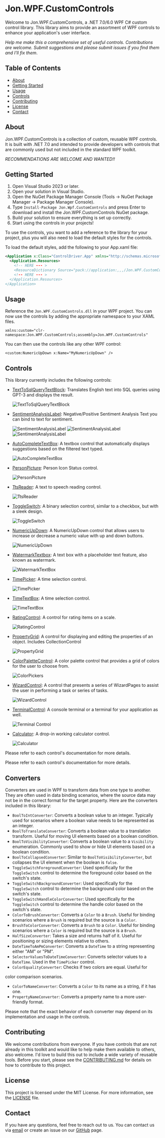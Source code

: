 # Jon.WPF.CustomControls

Welcome to Jon.WPF.CustomControls, a .NET 7.0/6.0 WPF C# custom control library. This library aims to provide an assortment of WPF controls to enhance your application's user interface. 

*Help me make this a comprehensive set of useful controls. Contributions are welcome. Submit suggestions and please submit issues if you find them and I'll fix them*.

## Table of Contents

- [About](#about)
- [Getting Started](#getting-started)
- [Usage](#usage)
- [Controls](#controls)
- [Contributing](#contributing)
- [License](#license)
- [Contact](#contact)

## About

Jon.WPF.CustomControls is a collection of custom, reusable WPF controls. It is built with .NET 7.0 and intended to provide developers with controls that are commonly used but not included in the standard WPF toolkit.

*RECOMMENDATIONS ARE WELCOME AND WANTED!!*

## Getting Started

1. Open Visual Studio 2023 or later.
2. Open your solution in Visual Studio.
3. Open the NuGet Package Manager Console (Tools -> NuGet Package Manager -> Package Manager Console).
4. Type `Install-Package Jon.Wpf.CustomControls` and press Enter to download and install the Jon.WPF.CustomControls NuGet package.
5. Build your solution to ensure everything is set up correctly.
6. Start using the controls in your projects!

To use the controls, you want to add a reference to the library for your project, plus you will also need to load the default styles for the controls.

To load the default styles, add the following to your App.xaml file:

```xml
<Application x:Class="ControlDriver.App" xmlns="http://schemas.microsoft.com/winfx/2006/xaml/presentation" xmlns:x="http://schemas.microsoft.com/winfx/2006/xaml" StartupUri="MainWindow.xaml">
  <Application.Resources>
    <!-- HERE --- >
    <ResourceDictionary Source="pack://application:,,,/Jon.WPF.CustomControls;component/Themes/Generic.xaml" />
    <!-- HERE --- >
  </Application.Resources>
</Application>
```

## Usage

Reference the `Jon.WPF.CustomControls.dll` in your WPF project. You can now use the controls by adding the appropriate namespace to your XAML files.

```xaml
xmlns:custom="clr-namespace:Jon.WPF.CustomControls;assembly=Jon.WPF.CustomControls"
```

You can then use the controls like any other WPF control:

```xaml
<custom:NumericUpDown x:Name="MyNumericUpDown" />
```

## Controls

This library currently includes the following controls:

- [TextToSqlQueryTextBlock](./Docs/TextToSqlQueryTextBlock.md): Translates English text into SQL queries using GPT-3 and displays the result.
  
  ![TextToSqlQueryTextBlock](https://i.imgur.com/ClJUlvN.png)

- [SentimentAnalysisLabel](./Docs/SentimentAnalysisLabel.md): Negative/Positive Sentiment Analysis Text you can bind to text for sentiment.
  
  ![SentimentAnalysisLabel](https://i.imgur.com/OhONHpj.png)
  ![SentimentAnalysisLabel](https://i.imgur.com/aLeWMtd.png)
  ![SentimentAnalysisLabel](https://i.imgur.com/KG3eaqg.png)

- [AutoCompleteTextBox](./Docs/AutoCompleteTextBox.md): A textbox control that automatically displays suggestions based on the filtered text typed.
  
  ![AutoCompleteTextBox](https://i.imgur.com/4vOf2kj.png)

- [PersonPicture](./Docs/PersonPicture.md): Person Icon Status control.
  
  ![PersonPicture](https://i.imgur.com/1AAKcz8.png)

- [TtsReader](./Docs/TtsReader.md): A text to speech reading control.
  
  ![TtsReader](https://i.imgur.com/WjrNDhT.png)

- [ToggleSwitch](./Docs/ToggleSwitch.md): A binary selection control, similar to a checkbox, but with a sleek design.
  
  ![ToggleSwitch](https://i.imgur.com/aaNDcSU.png)

- [NumericUpDown](./Docs/NumericUpDown.md): A NumericUpDown control that allows users to increase or decrease a numeric value with up and down buttons.
  
  ![NumericUpDown](https://i.imgur.com/m0Ey5nG.png?1)

- [WatermarkTextbox](./Docs/WatermarkTextbox.md): A text box with a placeholder text feature, also known as watermark.
  
  ![WatermarkTextBox](https://i.imgur.com/TB8I9Nu.png)

- [TimePicker](./Docs/TimePicker.md): A time selection control.
  
  ![TimePicker](https://i.imgur.com/TDHHsJs.png)

- [TimeTextBox](./Docs/TimeTextBox.md): A time selection control.
  
  ![TimeTextBox](https://i.imgur.com/AP1x2Pb.png)

- [RatingControl](./Docs/RatingControl.md): A control for rating items on a scale.
  
  ![RatingControl](https://i.imgur.com/HcAQvb8.png)

- [PropertyGrid](./Docs/PropertyGrid.md): A control for displaying and editing the properties of an object. Includes CollectionControl
  
  ![PropertyGrid](https://i.imgur.com/s5vxLn6.png)

- [ColorPaletteControl](./Docs/ColorPaletteControl.md): A color palette control that provides a grid of colors for the user to choose from.
  
  ![ColorPickers](https://i.imgur.com/TBgGxj8.png)

- [WizardControl](./Docs/WizardControl.md): A control that presents a series of WizardPages to assist the user in performing a task or series of tasks.
  
  ![WizardControl](https://i.imgur.com/iI6KZhK.png)

- [TerminalControl](./Docs/TerminalControl.md): A console terminal or a terminal for your application as well.
  
  ![Terminal Control](https://i.imgur.com/aMN3YlA.png)

- [Calculator](./Docs/Calculator.md): A drop-in working calculator control.
  
  ![Calculator](https://i.imgur.com/JeImAib.png)

Please refer to each control's documentation for more details.

Please refer to each control's documentation for more details.

## Converters

Converters are used in WPF to transform data from one type to another. They are often used in data binding scenarios, where the source data may not be in the correct format for the target property. Here are the converters included in this library:

- `BoolToIntConverter`: Converts a boolean value to an integer. Typically used for scenarios where a boolean value needs to be represented as an integer.
- `BoolToTranslateConverter`: Converts a boolean value to a translation transform. Useful for moving UI elements based on a boolean condition.
- `BoolToVisibilityConverter`: Converts a boolean value to a `Visibility` enumeration. Commonly used to show or hide UI elements based on a boolean condition.
- `BoolToCollapsedConverter`: Similar to `BoolToVisibilityConverter`, but collapses the UI element when the boolean is `false`.
- `ToggleSwitchForegroundConverter`: Used specifically for the `ToggleSwitch` control to determine the foreground color based on the switch's state.
- `ToggleSwitchBackgroundConverter`: Used specifically for the `ToggleSwitch` control to determine the background color based on the switch's state.
- `ToggleSwitchHandleColorConverter`: Used specifically for the `ToggleSwitch` control to determine the handle color based on the switch's state.
- `ColorToBrushConverter`: Converts a `Color` to a `Brush`. Useful for binding scenarios where a `Brush` is required but the source is a `Color`.
- `BrushToColorConverter`: Converts a `Brush` to a `Color`. Useful for binding scenarios where a `Color` is required but the source is a `Brush`.
- `HalfSizeConverter`: Takes a size and returns half of it. Useful for positioning or sizing elements relative to others.
- `DateTimeToAmPmConverter`: Converts a `DateTime` to a string representing either "AM" or "PM".
- `SelectorValuesToDateTimeConverter`: Converts selector values to a `DateTime`. Used in the `TimePicker` control.
- `ColorEqualityConverter`: Checks if two colors are equal. Useful for

color comparison scenarios.
- `ColorToNameConverter`: Converts a `Color` to its name as a string, if it has one.
- `PropertyNameConverter`: Converts a property name to a more user-friendly format.

Please note that the exact behavior of each converter may depend on its implementation and usage in the controls.

## Contributing

We welcome contributions from everyone. If you have controls that are not already in this toolkit and would like to help make them available to others, also welcome. I'd love to build this out to include a wide variety of reusable tools. Before you start, please see the [CONTRIBUTING.md](./CONTRIBUTING.md) for details on how to contribute to this project.

## License

This project is licensed under the MIT License. For more information, see the [LICENSE](./LICENSE) file.

## Contact

If you have any questions, feel free to reach out to us. You can contact us via [email](mailto:jonsales@jonmsales.com) or create an issue on our [GitHub](https://github.com/LittleBigSalino/Jon.Wpf.CustomControls/issues) page.

